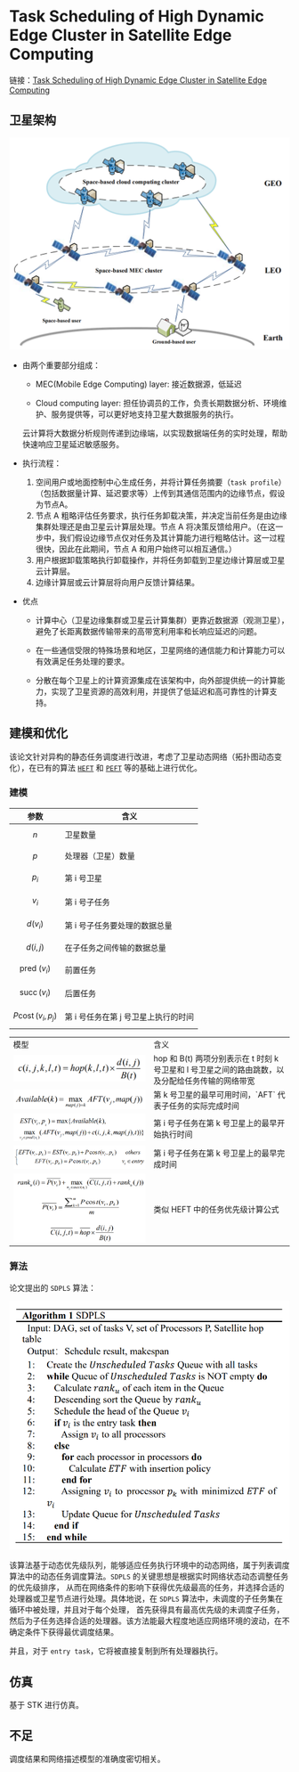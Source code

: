 # Task Scheduling of High Dynamic Edge Cluster in Satellite Edge Computing

链接：[Task Scheduling of High Dynamic Edge Cluster in Satellite Edge Computing](https://ieeexplore.ieee.org/document/9284173)

## 卫星架构

![](imgs/sdpls/satellite-architecture.jpg)

+ 由两个重要部分组成：
    
    + MEC(Mobile Edge Computing) layer: 接近数据源，低延迟
    
    + Cloud computing layer: 担任协调员的工作，负责长期数据分析、环境维护、服务提供等，可以更好地支持卫星大数据服务的执行。
    
    云计算将大数据分析规则传递到边缘端，以实现数据端任务的实时处理，帮助快速响应卫星延迟敏感服务。
    
+ 执行流程：
    
    1. 空间用户或地面控制中心生成任务，并将计算任务摘要（`task profile`）（包括数据量计算、延迟要求等）上传到其通信范围内的边缘节点，假设为节点A。
    2. 节点 A 粗略评估任务要求，执行任务卸载决策，并决定当前任务是由边缘集群处理还是由卫星云计算层处理。节点 A 将决策反馈给用户。（在这一步中，我们假设边缘节点仅对任务及其计算能力进行粗略估计。这一过程很快，因此在此期间，节点 A 和用户始终可以相互通信。）
    3. 用户根据卸载策略执行卸载操作，并将任务卸载到卫星边缘计算层或卫星云计算层。
    4. 边缘计算层或云计算层将向用户反馈计算结果。

+ 优点
    
    + 计算中心（卫星边缘集群或卫星云计算集群）更靠近数据源（观测卫星），避免了长距离数据传输带来的高带宽利用率和长响应延迟的问题。
    
    + 在一些通信受限的特殊场景和地区，卫星网络的通信能力和计算能力可以有效满足任务处理的要求。
    
    + 分散在每个卫星上的计算资源集成在该架构中，向外部提供统一的计算能力，实现了卫星资源的高效利用，并提供了低延迟和高可靠性的计算支持。
    
    
## 建模和优化

该论文针对异构的静态任务调度进行改进，考虑了卫星动态网络（拓扑图动态变化），在已有的算法 [`HEFT`](https://en.wikipedia.org/wiki/Heterogeneous_earliest_finish_time) 和 [`PEFT`](https://ieeexplore.ieee.org/document/6471969) 等的基础上进行优化。

### 建模

|参数   |含义   | 
|---|---|
| $$n$$  | 卫星数量  | 
| $$p$$ | 处理器（卫星）数量 |
| $$p_i$$ | 第 i 号卫星|
| $$v_i$$  | 第 i 号子任务   | 
| $$d\left(v_i\right)$$| 第 i 号子任务要处理的数据总量 |
|$$d(i, j)$$| 在子任务之间传输的数据总量 |
|$$\text { pred }\left(v_i\right)$$|前置任务|
| $$\operatorname{succ}\left(v_i\right)$$| 后置任务 |
|$$P \operatorname{cost}\left(v_i, p_j\right)$$| 第 i 号任务在第 j 号卫星上执行的时间|

<table>
    <tr>
        <td>模型</td>
        <td>含义</td>
    </tr> 
    <tr>
        <td><img src="imgs/sdpls/c(i,j).jpg" alt=""></td>
        <td>hop 和 B(t) 两项分别表示在 t 时刻 k 号卫星和 l 号卫星之间的路由跳数，以及分配给任务传输的网络带宽</td>
    </tr> 
    <tr>
        <td><img src="imgs/sdpls/available.jpg" alt=""></td>
        <td>第 k 号卫星的最早可用时间，`AFT` 代表子任务的实际完成时间</td>
    </tr>
    <tr>
        <td><img src="imgs/sdpls/est.jpg" alt=""></td>
        <td>第 i 号子任务在第 k 号卫星上的最早开始执行时间</td>
    </tr>
    <tr>
        <td><img src="imgs/sdpls/eft.jpg" alt=""></td>
        <td>第 i 号子任务在第 k 号卫星上的最早完成时间</td>
    </tr>
    <tr>
        <td><img src="imgs/sdpls/rank.jpg" alt=""></td>
        <td>类似 HEFT 中的任务优先级计算公式</td>
    </tr>
</table>

### 算法

论文提出的 `SDPLS` 算法：

![](imgs/sdpls/SDPLS.jpg)

该算法基于动态优先级队列，能够适应任务执行环境中的动态网络，属于列表调度算法中的动态任务调度算法。`SDPLS` 的关键思想是根据实时网络状态动态调整任务的优先级排序，
从而在网络条件的影响下获得优先级最高的任务，并选择合适的处理器或卫星节点进行处理。具体地说，在 `SDPLS` 算法中，未调度的子任务集在循环中被处理，并且对于每个处理，
首先获得具有最高优先级的未调度子任务，然后为子任务选择合适的处理器。该方法能最大程度地适应网络环境的波动，在不确定条件下获得最优调度结果。

并且，对于 `entry task`，它将被直接复制到所有处理器执行。

## 仿真

基于 STK 进行仿真。

## 不足

调度结果和网络描述模型的准确度密切相关。
